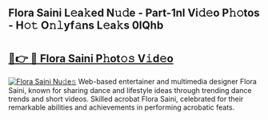 ## Flora Saini L𝚎a𝚔ed N𝚞𝚍e - Part-1nl Vi𝚍𝚎o P𝚑𝚘tos - H𝚘𝚝 O𝚗𝚕yf𝚊ns L𝚎a𝚔s 0IQhb

# <h2><a href="http://kf0li07.oniu.top/?m=Flora+Saini">🔗👉 🔴 Flora Saini P𝚑ot𝚘𝚜 V𝚒d𝚎o</a></h2>

[![Flora Saini Nu𝚍e𝚜](https://i.imgur.com/0qMVB7G.gif)](http://kf0li07.oniu.top/?m=Flora+Saini)
Web-based entertainer and multimedia designer Flora Saini, known for sharing dance and lifestyle ideas through trending dance trends and short videos. Skilled acrobat Flora Saini, celebrated for their remarkable abilities and achievements in performing acrobatic feats.  
